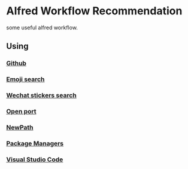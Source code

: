 # Alfred Workflow Recommendation
some useful alfred workflow.

## Using

### [Github](https://github.com/gharlan/alfred-github-workflow)
### [Emoji search](https://github.com/jsumners/alfred-emoji)
### [Wechat stickers search](https://github.com/Nauxscript/alfred-wechat-stickers)
### [Open port](https://github.com/Nauxscript/alfred-open-port)
### [NewPath](https://github.com/vitorgalvao/alfred-workflows)
### [Package Managers](https://github.com/willfarrell/alfred-pkgman-workflow)
### [Visual Studio Code](https://github.com/alexchantastic/alfred-open-with-vscode-workflow)
